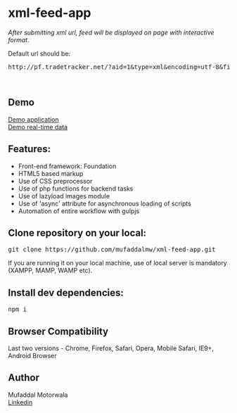 # xml-feed-app
<p><em>After submitting xml url, feed will be displayed on page with interactive format.</em></p>

Default url should be:<br>
<pre>http://pf.tradetracker.net/?aid=1&type=xml&encoding=utf-8&fid=251713&categoryType=2&additionalType=2&limit=10</pre><br>

## Demo
<a href="http://mufaddalmw.rf.gd/xml-feed-app/" target="_blank">Demo application</a><br>
<a href="http://mufaddalmw.rf.gd/xml-feed-app/products-demo.php" target="_blank">Demo real-time data</a>

## Features:
- Front-end framework: Foundation
- HTML5 based markup
- Use of CSS preprocessor
- Use of php functions for backend tasks
- Use of lazyload images module
- Use of 'async' attribute for asynchronous loading of scripts
- Automation of entire workflow with gulpjs

## Clone repository on your local:
<pre>git clone https://github.com/mufaddalmw/xml-feed-app.git</pre>
If you are running it on your local machine, use of local server is mandatory (XAMPP, MAMP, WAMP etc).

## Install dev dependencies:
<pre>npm i</pre>

## Browser Compatibility 
Last two versions - Chrome, Firefox, Safari, Opera, Mobile Safari, IE9+, Android Browser

## Author
Mufaddal Motorwala<br>
<a href="https://www.linkedin.com/in/mufaddalmw/" target="_blank">Linkedin</a>
